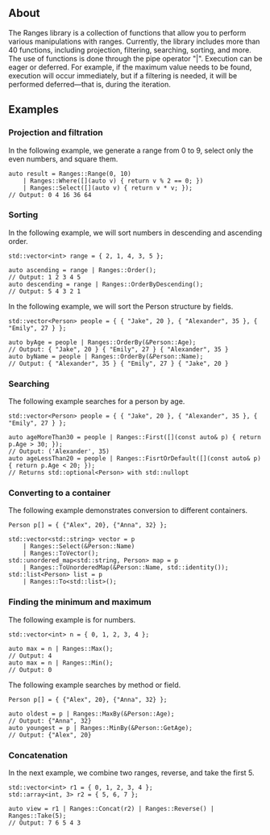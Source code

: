 ## About
The Ranges library is a collection of functions that allow you to perform various manipulations with ranges. 
Currently, the library includes more than 40 functions, including projection, filtering, searching, sorting, and more. 
The use of functions is done through the pipe operator "|".
Execution can be eager or deferred. 
For example, if the maximum value needs to be found, execution will occur immediately, but if a filtering is needed, it will be performed deferred—that is, during the iteration.
## Examples
### Projection and filtration
In the following example, we generate a range from 0 to 9, select only the even numbers, and square them.
```
auto result = Ranges::Range(0, 10)
	| Ranges::Where([](auto v) { return v % 2 == 0; })
	| Ranges::Select([](auto v) { return v * v; });
// Output: 0 4 16 36 64
```
### Sorting
In the following example, we will sort numbers in descending and ascending order.
```
std::vector<int> range = { 2, 1, 4, 3, 5 };	

auto ascending = range | Ranges::Order();
// Output: 1 2 3 4 5
auto descending = range | Ranges::OrderByDescending();
// Output: 5 4 3 2 1
```
In the following example, we will sort the Person structure by fields.
```
std::vector<Person> people = { { "Jake", 20 }, { "Alexander", 35 }, { "Emily", 27 } };

auto byAge = people | Ranges::OrderBy(&Person::Age);
// Output: { "Jake", 20 } { "Emily", 27 } { "Alexander", 35 }
auto byName = people | Ranges::OrderBy(&Person::Name);
// Output: { "Alexander", 35 } { "Emily", 27 } { "Jake", 20 }
```
### Searching
The following example searches for a person by age.
```
std::vector<Person> people = { { "Jake", 20 }, { "Alexander", 35 }, { "Emily", 27 } };

auto ageMoreThan30 = people | Ranges::First([](const auto& p) { return p.Age > 30; });
// Output: ('Alexander', 35)
auto ageLessThan20 = people | Ranges::FisrtOrDefault([](const auto& p) { return p.Age < 20; });
// Returns std::optional<Person> with std::nullopt
```
### Converting to a container
The following example demonstrates conversion to different containers.
```
Person p[] = { {"Alex", 20}, {"Anna", 32} };

std::vector<std::string> vector = p 
	| Ranges::Select(&Person::Name) 
	| Ranges::ToVector();
std::unordered_map<std::string, Person> map = p 
	| Ranges::ToUnorderedMap(&Person::Name, std::identity());
std::list<Person> list = p 
	| Ranges::To<std::list>();
```
### Finding the minimum and maximum
The following example is for numbers.
```
std::vector<int> n = { 0, 1, 2, 3, 4 };

auto max = n | Ranges::Max();
// Output: 4
auto max = n | Ranges::Min();
// Output: 0
```
The following example searches by method or field.
```
Person p[] = { {"Alex", 20}, {"Anna", 32} };

auto oldest = p | Ranges::MaxBy(&Person::Age);
// Output: {"Anna", 32}
auto youngest = p | Ranges::MinBy(&Person::GetAge);
// Output: {"Alex", 20}
```
### Concatenation
In the next example, we combine two ranges, reverse, and take the first 5.
```
std::vector<int> r1 = { 0, 1, 2, 3, 4 };
std::array<int, 3> r2 = { 5, 6, 7 };

auto view = r1 | Ranges::Concat(r2) | Ranges::Reverse() | Ranges::Take(5);
// Output: 7 6 5 4 3
```